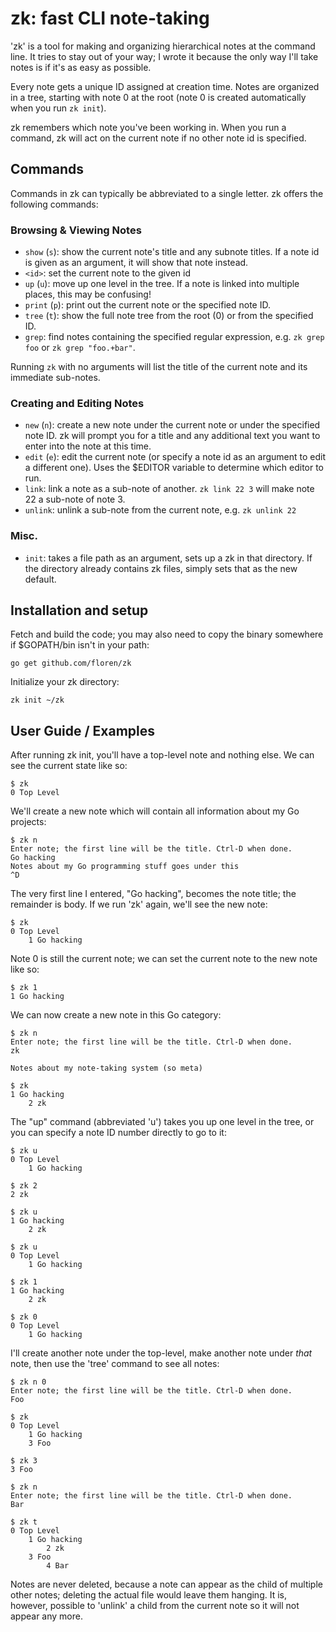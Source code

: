 # zk: fast CLI note-taking 

'zk' is a tool for making and organizing hierarchical notes at the command line. It tries to stay out of your way; I wrote it because the only way I'll take notes is if it's as easy as possible.

Every note gets a unique ID assigned at creation time. Notes are organized in a tree, starting with note 0 at the root (note 0 is created automatically when you run `zk init`).

zk remembers which note you've been working in. When you run a command, zk will act on the current note if no other note id is specified.

## Commands

Commands in zk can typically be abbreviated to a single letter. zk offers the following commands:

### Browsing & Viewing Notes

* `show` (`s`): show the current note's title and any subnote titles. If a note id is given as an argument, it will show that note instead.
* `<id>`: set the current note to the given id
* `up` (`u`): move up one level in the tree. If a note is linked into multiple places, this may be confusing!
* `print` (`p`): print out the current note or the specified note ID.
* `tree` (`t`): show the full note tree from the root (0) or from the specified ID.
* `grep`: find notes containing the specified regular expression, e.g. `zk grep foo` or `zk grep "foo.+bar"`.

Running `zk` with no arguments will list the title of the current note and its immediate sub-notes.

### Creating and Editing Notes
* `new` (`n`): create a new note under the current note or under the specified note ID. zk will prompt you for a title and any additional text you want to enter into the note at this time.
* `edit` (`e`): edit the current note (or specify a note id as an argument to edit a different one). Uses the $EDITOR variable to determine which editor to run.
* `link`: link a note as a sub-note of another. `zk link 22 3` will make note 22 a sub-note of note 3.
* `unlink`: unlink a sub-note from the current note, e.g. `zk unlink 22`

### Misc.
* `init`: takes a file path as an argument, sets up a zk in that directory. If the directory already contains zk files, simply sets that as the new default.

## Installation and setup

Fetch and build the code; you may also need to copy the binary somewhere if $GOPATH/bin isn't in your path:

	go get github.com/floren/zk

Initialize your zk directory:

	zk init ~/zk

## User Guide / Examples

After running zk init, you'll have a top-level note and nothing else. We can see the current state like so:

	$ zk
	0 Top Level

We'll create a new note which will contain all information about my Go projects:

	$ zk n
	Enter note; the first line will be the title. Ctrl-D when done.
	Go hacking
	Notes about my Go programming stuff goes under this
	^D

The very first line I entered, "Go hacking", becomes the note title; the remainder is body. If we run 'zk' again, we'll see the new note:

	$ zk
	0 Top Level
		1 Go hacking

Note 0 is still the current note; we can set the current note to the new note like so:

	$ zk 1
	1 Go hacking

We can now create a new note in this Go category:

	$ zk n
	Enter note; the first line will be the title. Ctrl-D when done.
	zk
	
	Notes about my note-taking system (so meta)

	$ zk
	1 Go hacking
		2 zk

The "up" command (abbreviated 'u') takes you up one level in the tree, or you can specify a note ID number directly to go to it:

	$ zk u
	0 Top Level
		1 Go hacking

	$ zk 2
	2 zk

	$ zk u
	1 Go hacking
		2 zk

	$ zk u
	0 Top Level
		1 Go hacking

	$ zk 1
	1 Go hacking
		2 zk

	$ zk 0
	0 Top Level
		1 Go hacking

I'll create another note under the top-level, make another note under *that* note, then use the 'tree' command to see all notes:

	$ zk n 0
	Enter note; the first line will be the title. Ctrl-D when done.
	Foo

	$ zk
	0 Top Level
		1 Go hacking
		3 Foo

	$ zk 3
	3 Foo

	$ zk n
	Enter note; the first line will be the title. Ctrl-D when done.
	Bar

	$ zk t
	0 Top Level
		1 Go hacking
			2 zk
		3 Foo
			4 Bar

Notes are never deleted, because a note can appear as the child of multiple other notes; deleting the actual file would leave them hanging. It is, however, possible to 'unlink' a child from the current note so it will not appear any more.

